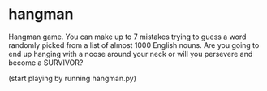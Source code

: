 # hangman
Hangman game. You can make up to 7 mistakes trying to guess a word randomly picked from a list of almost 1000 English nouns. Are you going to end up hanging with a noose around your neck or will you persevere and become a SURVIVOR? 

(start playing by running hangman.py)
